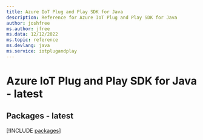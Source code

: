 ```yaml
---
title: Azure IoT Plug and Play SDK for Java
description: Reference for Azure IoT Plug and Play SDK for Java
author: joshfree
ms.author: jfree
ms.data: 12/12/2022
ms.topic: reference
ms.devlang: java
ms.service: iotplugandplay
---
```

# Azure IoT Plug and Play SDK for Java - latest
## Packages - latest
[!INCLUDE [packages](iot-plug-and-play-index.md)]
